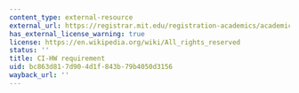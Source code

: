 ```yaml
---
content_type: external-resource
external_url: https://registrar.mit.edu/registration-academics/academic-requirements/communication-requirement
has_external_license_warning: true
license: https://en.wikipedia.org/wiki/All_rights_reserved
status: ''
title: CI-HW requirement
uid: bc863d81-7d90-4d1f-843b-79b4050d3156
wayback_url: ''
---
```

